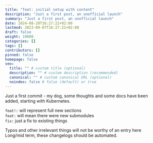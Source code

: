 ```yaml
---
title: "feat: initial setup with content"
description: "Just a first post, an unofficial launch"
summary: "Just a first post, an unofficial launch"
date: 2024-08-20T16:27:22+02:00
lastmod: 2023-09-07T16:27:22+02:00
draft: false
weight: 10000
categories: []
tags: []
contributors: []
pinned: false
homepage: false
seo:
  title: "" # custom title (optional)
  description: "" # custom description (recommended)
  canonical: "" # custom canonical URL (optional)
  noindex: false # false (default) or true
---
```


Just a first commit - my dog, some thoughts and some docs have been added, starting with Kubernetes.

`feat!:` will represent full new sections\
`feat:` will mean there were new submodules\
`fix:` just a fix to existing things

Typos and other irrelevant things will not be worthy of an entry here
Long/mid term, these changelogs should be automated.
